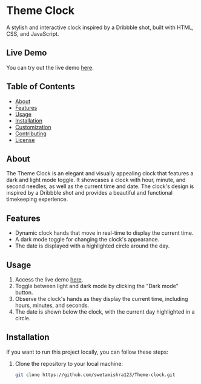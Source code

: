 # Theme Clock

A stylish and interactive clock inspired by a Dribbble shot, built with HTML, CSS, and JavaScript.


## Live Demo

You can try out the live demo [here](https://theme-clock-seven.vercel.app/).

## Table of Contents

- [About](#about)
- [Features](#features)
- [Usage](#usage)
- [Installation](#installation)
- [Customization](#customization)
- [Contributing](#contributing)
- [License](#license)

## About

The Theme Clock is an elegant and visually appealing clock that features a dark and light mode toggle. It showcases a clock with hour, minute, and second needles, as well as the current time and date. The clock's design is inspired by a Dribbble shot and provides a beautiful and functional timekeeping experience.

## Features

- Dynamic clock hands that move in real-time to display the current time.
- A dark mode toggle for changing the clock's appearance.
- The date is displayed with a highlighted circle around the day.

## Usage

1. Access the live demo [here](https://theme-clock-seven.vercel.app/).
2. Toggle between light and dark mode by clicking the "Dark mode" button.
3. Observe the clock's hands as they display the current time, including hours, minutes, and seconds.
4. The date is shown below the clock, with the current day highlighted in a circle.

## Installation

If you want to run this project locally, you can follow these steps:

1. Clone the repository to your local machine:

   ```bash
   git clone https://github.com/swetamishra123/Theme-clock.git
